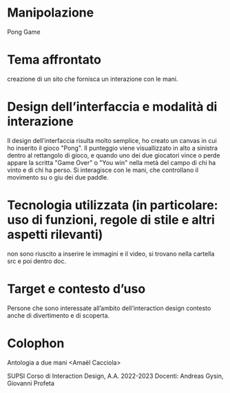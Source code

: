 # Manipolazione
Pong Game


# Tema affrontato
creazione di un sito che fornisca un interazione con le mani.


# Design dell’interfaccia e modalità di interazione

Il design dell’interfaccia risulta molto semplice, ho creato un canvas in cui ho inserito il gioco "Pong". 
Il punteggio viene visuallizzato in alto a sinistra dentro al rettangolo di gioco, e quando uno dei due giocatori vince o perde appare la scritta "Game Over" o "You win" nella metà del campo di chi ha vinto e di chi ha perso. 
Si interagisce con le mani, che controllano il movimento su o giu dei due paddle. 

# Tecnologia utilizzata (in particolare: uso di funzioni, regole di stile e altri aspetti rilevanti)

non sono riuscito a inserire le immagini e il video, si trovano nella cartella src e poi dentro doc.

# Target e contesto d’uso
Persone che sono interessate all’ambito dell’interaction design contesto anche di divertimento e di scoperta. 


# Colophon

Antologia a due mani
<Pong>
<Amaël Cacciola>

SUPSI
Corso di Interaction Design, A.A. 2022-2023
Docenti: Andreas Gysin, Giovanni Profeta

